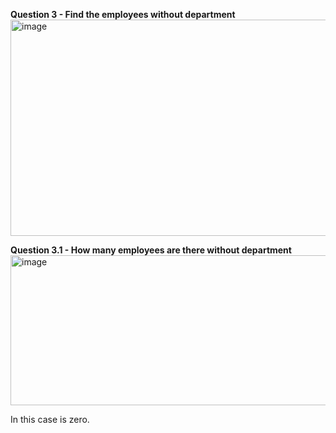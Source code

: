 **Question 3 - Find the employees without department**
<img width="627" height="346" alt="image" src="https://github.com/user-attachments/assets/7381537e-c423-40fd-adca-1b2aac84855d" />

**Question 3.1 - How many employees are there without department**
<img width="629" height="240" alt="image" src="https://github.com/user-attachments/assets/b833aeeb-a165-44a6-864a-74c97839ae72" />

In this case is zero.
